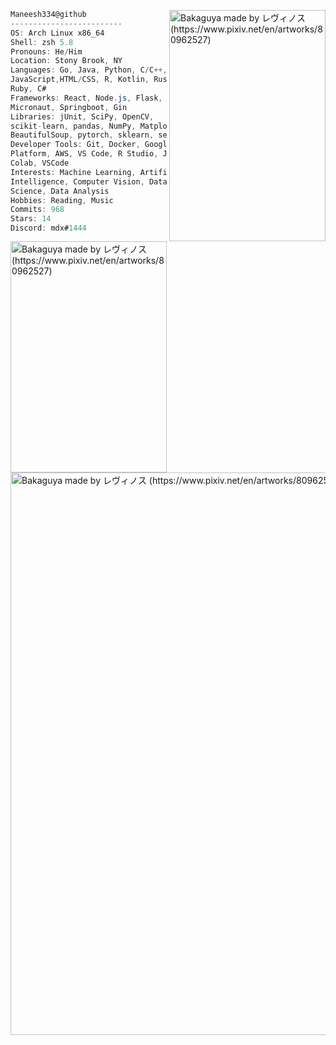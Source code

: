 

<img align="right" src="https://wallpapercave.com/wp/wp4253036.jpg" alt="Bakaguya made by レヴィノス (https://www.pixiv.net/en/artworks/80962527)" width="250" height = "370"/> <img align="left" src="https://wallpapercave.com/wp/wp4253036.jpg" alt="Bakaguya made by レヴィノス (https://www.pixiv.net/en/artworks/80962527)" width = "250" height = "370" /> 

```csharp
Maneesh334@github
-------------------------
OS: Arch Linux x86_64
Shell: zsh 5.8
Pronouns: He/Him
Location: Stony Brook, NY
Languages: Go, Java, Python, C/C++, SQL,
JavaScript,HTML/CSS, R, Kotlin, Rust,
Ruby, C#
Frameworks: React, Node.js, Flask,
Micronaut, Springboot, Gin
Libraries: jUnit, SciPy, OpenCV,
scikit-learn, pandas, NumPy, Matplotlib,
BeautifulSoup, pytorch, sklearn, selenium
Developer Tools: Git, Docker, Google Cloud
Platform, AWS, VS Code, R Studio, Jupyter,
Colab, VSCode
Interests: Machine Learning, Artificial
Intelligence, Computer Vision, Data
Science, Data Analysis
Hobbies: Reading, Music
Commits: 968
Stars: 14
Discord: mdx#1444
```



<img align="centre" src="https://wallpapercave.com/wp/wp5025164.jpg" alt="Bakaguya made by レヴィノス (https://www.pixiv.net/en/artworks/80962527)" width = "900"/> 

